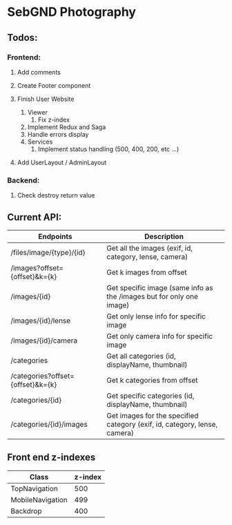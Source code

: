 # SebGND Photography

## Todos:

### Frontend:
1. Add comments
1. Create Footer component

1. Finish User Website    
    1. Viewer
        1. Fix z-index 
    1. Implement Redux and Saga
    1. Handle errors display
    1. Services
        1. Implement status handling (500, 400, 200, etc ...)
    
        
1. Add UserLayout / AdminLayout

### Backend:
1. Check destroy return value 

## Current API:
Endpoints | Description
----------|------------
/files/image/{type}/{id} | Get all the images (exif, id, category, lense, camera)
/images?offset={offset}&k={k} | Get k images from offset
/images/{id} | Get specific image (same info as the /images but for only one image)
/images/{id}/lense | Get only lense info for specific image
/images/{id}/camera | Get only camera info for specific image
/categories | Get all categories (id, displayName, thumbnail)
/categories?offset={offset}&k={k} | Get k categories from offset
/categories/{id} | Get specific categories (id, displayName, thumbnail)
/categories/{id}/images | Get images for the specified category (exif, id, category, lense, camera)

## Front end z-indexes
Class | z-index
------|--------
TopNavigation | 500
MobileNavigation | 499
Backdrop | 400
